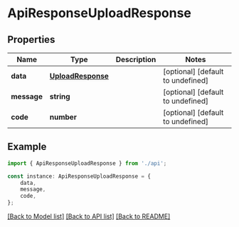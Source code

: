 # ApiResponseUploadResponse


## Properties

Name | Type | Description | Notes
------------ | ------------- | ------------- | -------------
**data** | [**UploadResponse**](UploadResponse.md) |  | [optional] [default to undefined]
**message** | **string** |  | [optional] [default to undefined]
**code** | **number** |  | [optional] [default to undefined]

## Example

```typescript
import { ApiResponseUploadResponse } from './api';

const instance: ApiResponseUploadResponse = {
    data,
    message,
    code,
};
```

[[Back to Model list]](../README.md#documentation-for-models) [[Back to API list]](../README.md#documentation-for-api-endpoints) [[Back to README]](../README.md)
